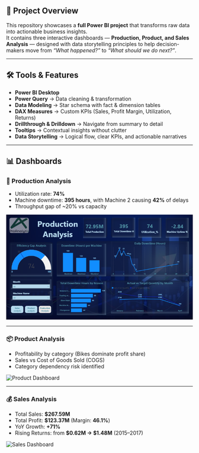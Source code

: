 ## 🚀 Project Overview  
This repository showcases a **full Power BI project** that transforms raw data into actionable business insights.  
It contains three interactive dashboards — **Production, Product, and Sales Analysis** — designed with data storytelling principles to help decision-makers move from *“What happened?”* to *“What should we do next?”*.  

---

## 🛠️ Tools & Features  
- **Power BI Desktop**  
- **Power Query** → Data cleaning & transformation  
- **Data Modeling** → Star schema with fact & dimension tables  
- **DAX Measures** → Custom KPIs (Sales, Profit Margin, Utilization, Returns)  
- **Drillthrough & Drilldown** → Navigate from summary to detail  
- **Tooltips** → Contextual insights without clutter  
- **Data Storytelling** → Logical flow, clear KPIs, and actionable narratives  

---

## 📊 Dashboards  

### 🔧 Production Analysis  
- Utilization rate: **74%**  
- Machine downtime: **395 hours**, with Machine 2 causing **42%** of delays  
- Throughput gap of ~20% vs capacity  

![Production Dashboard](production_analysis.png)  

---

### 📦 Product Analysis  
- Profitability by category (Bikes dominate profit share)  
- Sales vs Cost of Goods Sold (COGS)  
- Category dependency risk identified  

![Product Dashboard](https://github.com/your-username/business-analytics-dashboards/blob/main/images/product.png?raw=true)  

---

### 💰 Sales Analysis  
- Total Sales: **$267.59M**  
- Total Profit: **$123.37M** (Margin: **46.1%**)  
- YoY Growth: **+71%**  
- Rising Returns: from **$0.62M → $1.48M** (2015–2017)  

![Sales Dashboard](https://github.com/your-username/business-analytics-dashboards/blob/main/images/sales.png?raw=true)  
